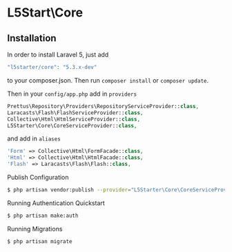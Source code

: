 # L5Start\Core

## Installation

In order to install Laravel 5, just add

``` php
"l5starter/core": "5.3.x-dev"
```
to your composer.json. Then run `composer install` or `composer update`.

Then in your `config/app.php` add in `providers`

``` php
Prettus\Repository\Providers\RepositoryServiceProvider::class,
Laracasts\Flash\FlashServiceProvider::class,
Collective\Html\HtmlServiceProvider::class,
L5Starter\Core\CoreServiceProvider::class,
```
and add in `aliases`

``` php
'Form' => Collective\Html\FormFacade::class,
'Html' => Collective\Html\HtmlFacade::class,
'Flash' => Laracasts\Flash\Flash::class,
```

Publish Configuration

``` bash
$ php artisan vendor:publish --provider="L5Starter\Core\CoreServiceProvider"
```

Running Authentication Quickstart

``` bash
$ php artisan make:auth
```

Running Migrations

``` bash
$ php artisan migrate
```
